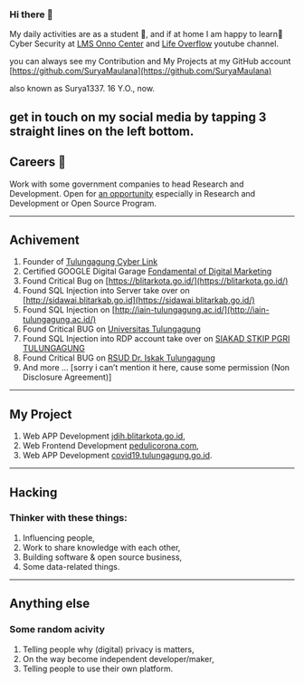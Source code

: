 ### Hi there 👋

My daily activities are as a student 🌱, and if at home I am happy to learn🌱 Cyber Security at [LMS Onno Center](https://lms.onnocenter.or.id/moodle/) and [Life Overflow](https://www.youtube.com/channel/UClcE-kVhqyiHCcjYwcpfj9w) youtube channel.<br>

you can always see my Contribution and My Projects at my GitHub account [https://github.com/SuryaMaulana](https://github.com/SuryaMaulana)

also known as Surya1337. 16 Y.O., now.

get in touch on my social media by tapping 3 straight lines on the left bottom.
---

## Careers 🔭
Work with some government companies to head Research and Development.  Open for [an opportunity](https://suryamaulana.github.io/contact) especially in Research and Development or Open Source Program.

---

## Achivement
1. Founder of [Tulungagung Cyber Link](https://www.instagram.com/tulungagungcyberlink)
2. Certified GOOGLE Digital Garage [Fondamental of Digital Marketing](https://suryamaulana.github.io/)
3. Found Critical Bug on [https://blitarkota.go.id/](https://blitarkota.go.id/)
4. Found SQL Injection into Server take over on [http://sidawai.blitarkab.go.id](https://sidawai.blitarkab.go.id/) 
5. Found SQL Injection on [http://iain-tulungagung.ac.id/](http://iain-tulungagung.ac.id/)
6. Found Critical BUG on [Universitas Tulungagung](https://unita.ac.id/)
7. Found SQL Injection into RDP account take over on [SIAKAD STKIP PGRI TULUNGAGUNG](http://siakad.stkippgritulungagung.ac.id/)
8. Found Critical BUG on [RSUD Dr. Iskak Tulungagung](https://rsudtulungagung.com)
9. And more … [sorry i can’t mention it here, cause some permission (Non Disclosure Agreement)]

---

## My Project
1. Web APP Development [jdih.blitarkota.go.id](https://jdih.blitarkota.go.id),
2. Web Frontend Development [pedulicorona.com](https://pedulicorona.com),
3. Web APP Development [covid19.tulungagung.go.id](http://covid19.tulungagung.go.id/).

---

## Hacking
### Thinker with these things:
1. Influencing people,
2. Work to share knowledge with each other,
3. Building software & open source business,
4. Some data-related things.

---

## Anything else
### Some random acivity
1. Telling people why (digital) privacy is matters,
2. On the way become independent developer/maker,
3. Telling people to use their own platform.
